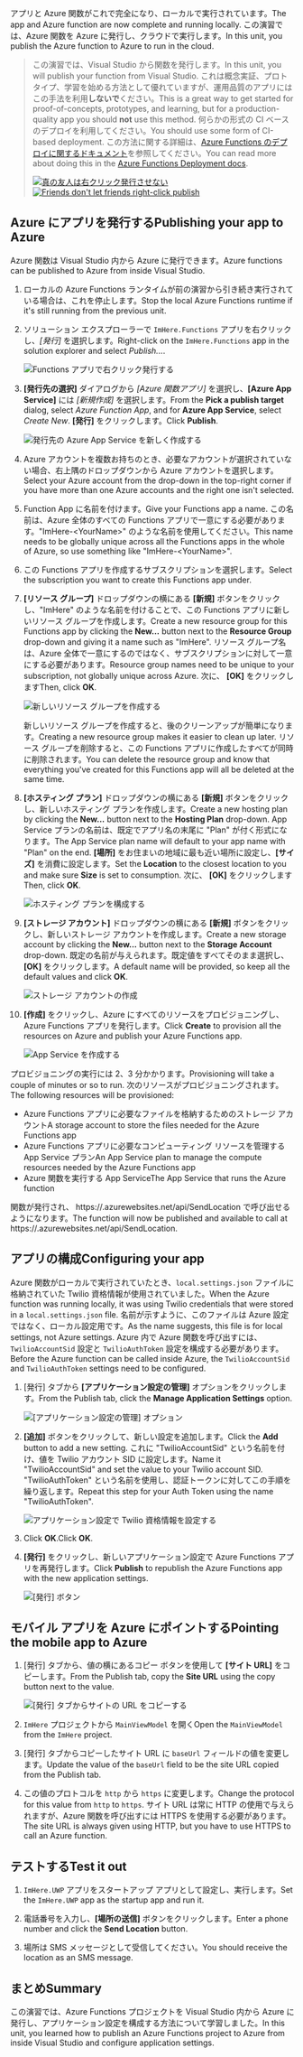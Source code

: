 <span data-ttu-id="c1a8c-101">アプリと Azure 関数がこれで完全になり、ローカルで実行されています。</span><span class="sxs-lookup"><span data-stu-id="c1a8c-101">The app and Azure function are now complete and running locally.</span></span> <span data-ttu-id="c1a8c-102">この演習では、Azure 関数を Azure に発行し、クラウドで実行します。</span><span class="sxs-lookup"><span data-stu-id="c1a8c-102">In this unit, you publish the Azure function to Azure to run in the cloud.</span></span>

> <span data-ttu-id="c1a8c-103">この演習では、Visual Studio から関数を発行します。</span><span class="sxs-lookup"><span data-stu-id="c1a8c-103">In this unit, you will publish your function from Visual Studio.</span></span> <span data-ttu-id="c1a8c-104">これは概念実証、プロトタイプ、学習を始める方法として優れていますが、運用品質のアプリにはこの手法を利用**しないで**ください。</span><span class="sxs-lookup"><span data-stu-id="c1a8c-104">This is a great way to get started for proof-of-concepts, prototypes, and learning, but for a production-quality app you should **not** use this method.</span></span> <span data-ttu-id="c1a8c-105">何らかの形式の CI ベースのデプロイを利用してください。</span><span class="sxs-lookup"><span data-stu-id="c1a8c-105">You should use some form of CI-based deployment.</span></span> <span data-ttu-id="c1a8c-106">この方法に関する詳細は、[Azure Functions のデプロイに関するドキュメント](https://docs.microsoft.com/azure/azure-functions/functions-continuous-deployment)を参照してください。</span><span class="sxs-lookup"><span data-stu-id="c1a8c-106">You can read more about doing this in the [Azure Functions Deployment docs](https://docs.microsoft.com/azure/azure-functions/functions-continuous-deployment).</span></span>
>
> <span data-ttu-id="c1a8c-107">[![真の友人は右クリック発行させない](../media/8-friends-dont-let-friends-publish.png)](https://damianbrady.com.au/2018/02/01/friends-dont-let-friends-right-click-publish/)</span><span class="sxs-lookup"><span data-stu-id="c1a8c-107">[![Friends don't let friends right-click publish](../media/8-friends-dont-let-friends-publish.png)](https://damianbrady.com.au/2018/02/01/friends-dont-let-friends-right-click-publish/)</span></span>

## <a name="publishing-your-app-to-azure"></a><span data-ttu-id="c1a8c-108">Azure にアプリを発行する</span><span class="sxs-lookup"><span data-stu-id="c1a8c-108">Publishing your app to Azure</span></span>

<span data-ttu-id="c1a8c-109">Azure 関数は Visual Studio 内から Azure に発行できます。</span><span class="sxs-lookup"><span data-stu-id="c1a8c-109">Azure functions can be published to Azure from inside Visual Studio.</span></span>

1. <span data-ttu-id="c1a8c-110">ローカルの Azure Functions ランタイムが前の演習から引き続き実行されている場合は、これを停止します。</span><span class="sxs-lookup"><span data-stu-id="c1a8c-110">Stop the local Azure Functions runtime if it's still running from the previous unit.</span></span>

2. <span data-ttu-id="c1a8c-111">ソリューション エクスプローラーで `ImHere.Functions` アプリを右クリックし、*[発行]* を選択します。</span><span class="sxs-lookup"><span data-stu-id="c1a8c-111">Right-click on the `ImHere.Functions` app in the solution explorer and select *Publish...*.</span></span>

    ![Functions アプリで右クリック発行する](../media/8-right-click-publish.png)

3. <span data-ttu-id="c1a8c-113">**[発行先の選択]** ダイアログから *[Azure 関数アプリ]* を選択し、**[Azure App Service]** には *[新規作成]* を選択します。</span><span class="sxs-lookup"><span data-stu-id="c1a8c-113">From the **Pick a publish target** dialog, select *Azure Function App*, and for **Azure App Service**, select *Create New*.</span></span> <span data-ttu-id="c1a8c-114">**[発行]** をクリックします。</span><span class="sxs-lookup"><span data-stu-id="c1a8c-114">Click **Publish**.</span></span>

    ![発行先の Azure App Service を新しく作成する](../media/8-pick-publish-target.png)

4. <span data-ttu-id="c1a8c-116">Azure アカウントを複数お持ちのとき、必要なアカウントが選択されていない場合、右上隅のドロップダウンから Azure アカウントを選択します。</span><span class="sxs-lookup"><span data-stu-id="c1a8c-116">Select your Azure account from the drop-down in the top-right corner if you have more than one Azure accounts and the right one isn't selected.</span></span>

5. <span data-ttu-id="c1a8c-117">Function App に名前を付けます。</span><span class="sxs-lookup"><span data-stu-id="c1a8c-117">Give your Functions app a name.</span></span> <span data-ttu-id="c1a8c-118">この名前は、Azure 全体のすべての Functions アプリで一意にする必要があります。"ImHere-\<YourName\>" のような名前を使用してください。</span><span class="sxs-lookup"><span data-stu-id="c1a8c-118">This name needs to be globally unique across all the Functions apps in the whole of Azure, so use something like "ImHere-\<YourName\>".</span></span>

6. <span data-ttu-id="c1a8c-119">この Functions アプリを作成するサブスクリプションを選択します。</span><span class="sxs-lookup"><span data-stu-id="c1a8c-119">Select the subscription you want to create this Functions app under.</span></span>

7. <span data-ttu-id="c1a8c-120">**[リソース グループ]** ドロップダウンの横にある **[新規]** ボタンをクリックし、"ImHere" のような名前を付けることで、この Functions アプリに新しいリソース グループを作成します。</span><span class="sxs-lookup"><span data-stu-id="c1a8c-120">Create a new resource group for this Functions app by clicking the **New...** button next to the **Resource Group** drop-down and giving it a name such as "ImHere".</span></span> <span data-ttu-id="c1a8c-121">リソース グループ名は、Azure 全体で一意にするのではなく、サブスクリプションに対して一意にする必要があります。</span><span class="sxs-lookup"><span data-stu-id="c1a8c-121">Resource group names need to be unique to your subscription, not globally unique across Azure.</span></span> <span data-ttu-id="c1a8c-122">次に、 **[OK]** をクリックします</span><span class="sxs-lookup"><span data-stu-id="c1a8c-122">Then, click **OK**.</span></span>

    ![新しいリソース グループを作成する](../media/8-create-new-resource-group.png)

   <span data-ttu-id="c1a8c-124">新しいリソース グループを作成すると、後のクリーンアップが簡単になります。</span><span class="sxs-lookup"><span data-stu-id="c1a8c-124">Creating a new resource group makes it easier to clean up later.</span></span> <span data-ttu-id="c1a8c-125">リソース グループを削除すると、この Functions アプリに作成したすべてが同時に削除されます。</span><span class="sxs-lookup"><span data-stu-id="c1a8c-125">You can delete the resource group and know that everything you've created for this Functions app will all be deleted at the same time.</span></span>

8. <span data-ttu-id="c1a8c-126">**[ホスティング プラン]** ドロップダウンの横にある **[新規]** ボタンをクリックし、新しいホスティング プランを作成します。</span><span class="sxs-lookup"><span data-stu-id="c1a8c-126">Create a new hosting plan by clicking the **New...** button next to the **Hosting Plan** drop-down.</span></span> <span data-ttu-id="c1a8c-127">App Service プランの名前は、既定でアプリ名の末尾に "Plan" が付く形式になります。</span><span class="sxs-lookup"><span data-stu-id="c1a8c-127">The App Service plan name will default to your app name with "Plan" on the end.</span></span> <span data-ttu-id="c1a8c-128">**[場所]** をお住まいの地域に最も近い場所に設定し、**[サイズ]** を消費に設定します。</span><span class="sxs-lookup"><span data-stu-id="c1a8c-128">Set the **Location** to the closest location to you and make sure **Size** is set to consumption.</span></span> <span data-ttu-id="c1a8c-129">次に、 **[OK]** をクリックします</span><span class="sxs-lookup"><span data-stu-id="c1a8c-129">Then, click **OK**.</span></span>

    ![ホスティング プランを構成する](../media/8-configure-hosting-plan.png)

9. <span data-ttu-id="c1a8c-131">**[ストレージ アカウント]** ドロップダウンの横にある **[新規]** ボタンをクリックし、新しいストレージ アカウントを作成します。</span><span class="sxs-lookup"><span data-stu-id="c1a8c-131">Create a new storage account by clicking the **New...** button next to the **Storage Account** drop-down.</span></span> <span data-ttu-id="c1a8c-132">既定の名前が与えられます。既定値をすべてそのまま選択し、**[OK]** をクリックします。</span><span class="sxs-lookup"><span data-stu-id="c1a8c-132">A default name will be provided, so keep all the default values and click **OK**.</span></span>

    ![ストレージ アカウントの作成](../media/8-create-storage-account.png)

10. <span data-ttu-id="c1a8c-134">**[作成]** をクリックし、Azure にすべてのリソースをプロビジョニングし、Azure Functions アプリを発行します。</span><span class="sxs-lookup"><span data-stu-id="c1a8c-134">Click **Create** to provision all the resources on Azure and publish your Azure Functions app.</span></span>

    ![App Service を作成する](../media/8-create-app-service.png)

<span data-ttu-id="c1a8c-136">プロビジョニングの実行には 2、3 分かかります。</span><span class="sxs-lookup"><span data-stu-id="c1a8c-136">Provisioning will take a couple of minutes or so to run.</span></span> <span data-ttu-id="c1a8c-137">次のリソースがプロビジョニングされます。</span><span class="sxs-lookup"><span data-stu-id="c1a8c-137">The following resources will be provisioned:</span></span>

* <span data-ttu-id="c1a8c-138">Azure Functions アプリに必要なファイルを格納するためのストレージ アカウント</span><span class="sxs-lookup"><span data-stu-id="c1a8c-138">A storage account to store the files needed for the Azure Functions app</span></span>
* <span data-ttu-id="c1a8c-139">Azure Functions アプリに必要なコンピューティング リソースを管理する App Service プラン</span><span class="sxs-lookup"><span data-stu-id="c1a8c-139">An App Service plan to manage the compute resources needed by the Azure Functions app</span></span>
* <span data-ttu-id="c1a8c-140">Azure 関数を実行する App Service</span><span class="sxs-lookup"><span data-stu-id="c1a8c-140">The App Service that runs the Azure function</span></span>

<span data-ttu-id="c1a8c-141">関数が発行され、 https://<your-app-name>.azurewebsites.net/api/SendLocation で呼び出せるようになります。</span><span class="sxs-lookup"><span data-stu-id="c1a8c-141">The function will now be published and available to call at https://<your-app-name>.azurewebsites.net/api/SendLocation.</span></span>

## <a name="configuring-your-app"></a><span data-ttu-id="c1a8c-142">アプリの構成</span><span class="sxs-lookup"><span data-stu-id="c1a8c-142">Configuring your app</span></span>

<span data-ttu-id="c1a8c-143">Azure 関数がローカルで実行されていたとき、`local.settings.json` ファイルに格納されていた Twilio 資格情報が使用されていました。</span><span class="sxs-lookup"><span data-stu-id="c1a8c-143">When the Azure function was running locally, it was using Twilio credentials that were stored in a `local.settings.json` file.</span></span> <span data-ttu-id="c1a8c-144">名前が示すように、このファイルは Azure 設定ではなく、ローカル設定用です。</span><span class="sxs-lookup"><span data-stu-id="c1a8c-144">As the name suggests, this file is for local settings, not Azure settings.</span></span> <span data-ttu-id="c1a8c-145">Azure 内で Azure 関数を呼び出すには、`TwilioAccountSid` 設定と `TwilioAuthToken` 設定を構成する必要があります。</span><span class="sxs-lookup"><span data-stu-id="c1a8c-145">Before the Azure function can be called inside Azure, the `TwilioAccountSid` and `TwilioAuthToken` settings need to be configured.</span></span>

1. <span data-ttu-id="c1a8c-146">[発行] タブから **[アプリケーション設定の管理]** オプションをクリックします。</span><span class="sxs-lookup"><span data-stu-id="c1a8c-146">From the Publish tab, click the **Manage Application Settings** option.</span></span>

    ![[アプリケーション設定の管理] オプション](../media/8-application-settings-option.png)

2. <span data-ttu-id="c1a8c-148">**[追加]** ボタンをクリックして、新しい設定を追加します。</span><span class="sxs-lookup"><span data-stu-id="c1a8c-148">Click the **Add** button to add a new setting.</span></span> <span data-ttu-id="c1a8c-149">これに "TwilioAccountSid" という名前を付け、値を Twilio アカウント SID に設定します。</span><span class="sxs-lookup"><span data-stu-id="c1a8c-149">Name it "TwilioAccountSid" and set the value to your Twilio account SID.</span></span> <span data-ttu-id="c1a8c-150">"TwilioAuthToken" という名前を使用し、認証トークンに対してこの手順を繰り返します。</span><span class="sxs-lookup"><span data-stu-id="c1a8c-150">Repeat this step for your Auth Token using the name "TwilioAuthToken".</span></span>

    ![アプリケーション設定で Twilio 資格情報を設定する](../media/8-set-creds-in-app-settings.png)

3. <span data-ttu-id="c1a8c-152">Click **OK**.</span><span class="sxs-lookup"><span data-stu-id="c1a8c-152">Click **OK**.</span></span>

4. <span data-ttu-id="c1a8c-153">**[発行]** をクリックし、新しいアプリケーション設定で Azure Functions アプリを再発行します。</span><span class="sxs-lookup"><span data-stu-id="c1a8c-153">Click **Publish** to republish the Azure Functions app with the new application settings.</span></span>

    ![[発行] ボタン](../media/8-publish-application-button.png)

## <a name="pointing-the-mobile-app-to-azure"></a><span data-ttu-id="c1a8c-155">モバイル アプリを Azure にポイントする</span><span class="sxs-lookup"><span data-stu-id="c1a8c-155">Pointing the mobile app to Azure</span></span>

1. <span data-ttu-id="c1a8c-156">[発行] タブから、値の横にあるコピー ボタンを使用して **[サイト URL]** をコピーします。</span><span class="sxs-lookup"><span data-stu-id="c1a8c-156">From the Publish tab, copy the **Site URL** using the copy button next to the value.</span></span>

    ![[発行] タブからサイトの URL をコピーする](../media/8-copy-site-url.png)

2. <span data-ttu-id="c1a8c-158">`ImHere` プロジェクトから `MainViewModel` を開く</span><span class="sxs-lookup"><span data-stu-id="c1a8c-158">Open the `MainViewModel` from the `ImHere` project.</span></span>

3. <span data-ttu-id="c1a8c-159">[発行] タブからコピーしたサイト URL に `baseUrl` フィールドの値を変更します。</span><span class="sxs-lookup"><span data-stu-id="c1a8c-159">Update the value of the `baseUrl` field to be the site URL copied from the Publish tab.</span></span>

4. <span data-ttu-id="c1a8c-160">この値のプロトコルを `http` から `https` に変更します。</span><span class="sxs-lookup"><span data-stu-id="c1a8c-160">Change the protocol for this value from `http` to `https`.</span></span> <span data-ttu-id="c1a8c-161">サイト URL は常に HTTP の使用で与えられますが、Azure 関数を呼び出すには HTTPS を使用する必要があります。</span><span class="sxs-lookup"><span data-stu-id="c1a8c-161">The site URL is always given using HTTP, but you have to use HTTPS to call an Azure function.</span></span>

## <a name="test-it-out"></a><span data-ttu-id="c1a8c-162">テストする</span><span class="sxs-lookup"><span data-stu-id="c1a8c-162">Test it out</span></span>

1. <span data-ttu-id="c1a8c-163">`ImHere.UWP` アプリをスタートアップ アプリとして設定し、実行します。</span><span class="sxs-lookup"><span data-stu-id="c1a8c-163">Set the `ImHere.UWP` app as the startup app and run it.</span></span>

2. <span data-ttu-id="c1a8c-164">電話番号を入力し、**[場所の送信]** ボタンをクリックします。</span><span class="sxs-lookup"><span data-stu-id="c1a8c-164">Enter a phone number and click the **Send Location** button.</span></span>

3. <span data-ttu-id="c1a8c-165">場所は SMS メッセージとして受信してください。</span><span class="sxs-lookup"><span data-stu-id="c1a8c-165">You should receive the location as an SMS message.</span></span>

## <a name="summary"></a><span data-ttu-id="c1a8c-166">まとめ</span><span class="sxs-lookup"><span data-stu-id="c1a8c-166">Summary</span></span>

<span data-ttu-id="c1a8c-167">この演習では、Azure Functions プロジェクトを Visual Studio 内から Azure に発行し、アプリケーション設定を構成する方法について学習しました。</span><span class="sxs-lookup"><span data-stu-id="c1a8c-167">In this unit, you learned how to publish an Azure Functions project to Azure from inside Visual Studio and configure application settings.</span></span>